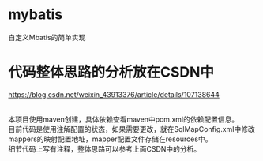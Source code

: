# mybatis
自定义Mbatis的简单实现

# 代码整体思路的分析放在CSDN中
https://blog.csdn.net/weixin_43913376/article/details/107138644


<br>
本项目使用maven创建，具体依赖查看maven中pom.xml的依赖配置信息。
<br>
目前代码是使用注解配置的状态，如果需要更改，就在SqlMapConfig.xml中修改mappers的映射配置地址，mapper配置文件存储在resources中。
<br>
细节代码上写有注释，整体思路可以参考上面CSDN中的分析。
